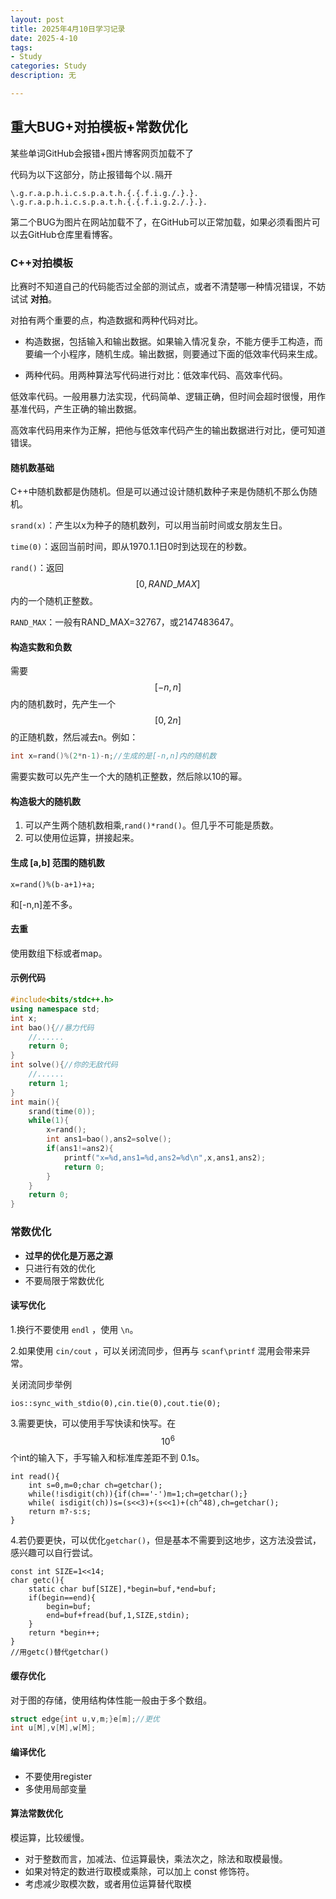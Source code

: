 ```yaml
---
layout: post
title: 2025年4月10日学习记录
date: 2025-4-10
tags:
- Study
categories: Study
description: 无

---
```


## 重大BUG+对拍模板+常数优化
某些单词GitHub会报错+图片博客网页加载不了

<!-- more -->

代码为以下这部分，防止报错每个以`.`隔开

```
\.g.r.a.p.h.i.c.s.p.a.t.h.{.{.f.i.g./.}.}.
\.g.r.a.p.h.i.c.s.p.a.t.h.{.{.f.i.g.2./.}.}.
```

第二个BUG为图片在网站加载不了，在GitHub可以正常加载，如果必须看图片可以去GitHub仓库里看博客。

### C++对拍模板

比赛时不知道自己的代码能否过全部的测试点，或者不清楚哪一种情况错误，不妨试试 **对拍**。

对拍有两个重要的点，构造数据和两种代码对比。

- 构造数据，包括输入和输出数据。如果输入情况复杂，不能方便手工构造，而要编一个小程序，随机生成。输出数据，则要通过下面的低效率代码来生成。

- 两种代码。用两种算法写代码进行对比：低效率代码、高效率代码。

低效率代码。一般用暴力法实现，代码简单、逻辑正确，但时间会超时很慢，用作基准代码，产生正确的输出数据。

高效率代码用来作为正解，把他与低效率代码产生的输出数据进行对比，便可知道错误。

#### 随机数基础

C++中随机数都是伪随机。但是可以通过设计随机数种子来是伪随机不那么伪随机。

`srand(x)`：产生以x为种子的随机数列，可以用当前时间或女朋友生日。

`time(0)`：返回当前时间，即从1970.1.1日0时到达现在的秒数。

`rand()`：返回$$[0,RAND\_MAX]$$内的一个随机正整数。

`RAND_MAX`：一般有RAND_MAX=32767，或2147483647。

#### 构造实数和负数

需要$$[-n,n]$$内的随机数时，先产生一个$$[0,2n]$$的正随机数，然后减去n。例如：

```C++
int x=rand()%(2*n-1)-n;//生成的是[-n,n]内的随机数
```

需要实数可以先产生一个大的随机正整数，然后除以10的幂。

#### 构造极大的随机数

1. 可以产生两个随机数相乘,`rand()*rand()`。但几乎不可能是质数。
2. 可以使用位运算，拼接起来。

#### 生成 [a,b] 范围的随机数

```
x=rand()%(b-a+1)+a;
```

和[-n,n]差不多。

#### 去重

使用数组下标或者map。

#### 示例代码

```c++
#include<bits/stdc++.h>
using namespace std;
int x;
int bao(){//暴力代码
	//......
	return 0;
}
int solve(){//你的无敌代码
	//......
	return 1;
}
int main(){
	srand(time(0));
	while(1){
		x=rand();
		int ans1=bao(),ans2=solve();
		if(ans1!=ans2){
			printf("x=%d,ans1=%d,ans2=%d\n",x,ans1,ans2);
			return 0;
		}
	}
	return 0;
}
```

### 常数优化

- **过早的优化是万恶之源**
- 只进行有效的优化
- 不要局限于常数优化

#### 读写优化

1.换行不要使用 `endl` ，使用 `\n`。

2.如果使用 `cin/cout` ，可以关闭流同步，但再与 `scanf\printf` 混用会带来异常。

关闭流同步举例

```
ios::sync_with_stdio(0),cin.tie(0),cout.tie(0);
```

3.需要更快，可以使用手写快读和快写。在 $$10^6$$个int的输入下，手写输入和标准库差距不到 0.1s。

```
int read(){
	int s=0,m=0;char ch=getchar();
	while(!isdigit(ch)){if(ch=='-')m=1;ch=getchar();}
	while( isdigit(ch))s=(s<<3)+(s<<1)+(ch^48),ch=getchar();
	return m?-s:s;
}
```

4.若仍要更快，可以优化`getchar()`，但是基本不需要到这地步，这方法没尝试，感兴趣可以自行尝试。

```
const int SIZE=1<<14;
char getc(){
	static char buf[SIZE],*begin=buf,*end=buf;
	if(begin==end){
		begin=buf;
		end=buf+fread(buf,1,SIZE,stdin);
	}
	return *begin++;
}
//用getc()替代getchar()
```



#### 缓存优化

对于图的存储，使用结构体性能一般由于多个数组。

```c++
struct edge{int u,v,m;}e[m];//更优
int u[M],v[M],w[M];
```

#### 编译优化

- 不要使用register
- 多使用局部变量

#### 算法常数优化

模运算，比较缓慢。

- 对于整数而言，加减法、位运算最快，乘法次之，除法和取模最慢。
- 如果对特定的数进行取模或乘除，可以加上 const 修饰符。
- 考虑减少取模次数，或者用位运算替代取模

